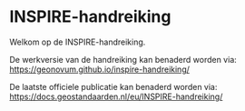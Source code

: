# INSPIRE-handreiking
Welkom op de INSPIRE-handreiking.


De werkversie van de handreiking kan benaderd worden via: https://geonovum.github.io/inspire-handreiking/

De laatste officiele publicatie kan benaderd worden via: https://docs.geostandaarden.nl/eu/INSPIRE-handreiking/

